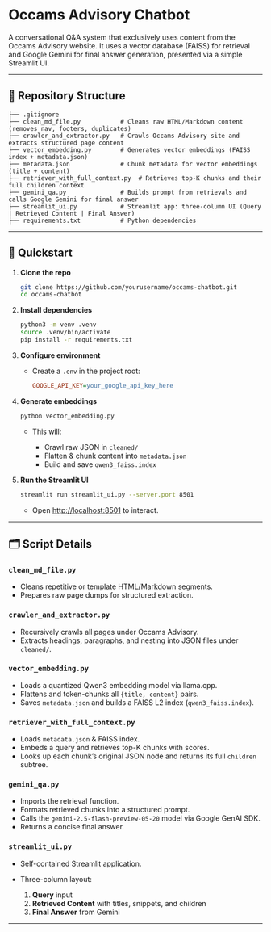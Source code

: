 # Occams Advisory Chatbot

A conversational Q\&A system that exclusively uses content from the Occams Advisory website.  It uses a vector database (FAISS) for retrieval and Google Gemini for final answer generation, presented via a simple Streamlit UI.

---

## 📁 Repository Structure

```
├── .gitignore
├── clean_md_file.py           # Cleans raw HTML/Markdown content (removes nav, footers, duplicates)
├── crawler_and_extractor.py   # Crawls Occams Advisory site and extracts structured page content
├── vector_embedding.py        # Generates vector embeddings (FAISS index + metadata.json)
├── metadata.json              # Chunk metadata for vector embeddings (title + content)
├── retriever_with_full_context.py  # Retrieves top-K chunks and their full children context
├── gemini_qa.py               # Builds prompt from retrievals and calls Google Gemini for final answer
├── streamlit_ui.py            # Streamlit app: three-column UI (Query | Retrieved Content | Final Answer)
├── requirements.txt           # Python dependencies
```

---

## 🚀 Quickstart

1. **Clone the repo**

   ```bash
   git clone https://github.com/yourusername/occams-chatbot.git
   cd occams-chatbot
   ```

2. **Install dependencies**

   ```bash
   python3 -m venv .venv
   source .venv/bin/activate
   pip install -r requirements.txt
   ```

3. **Configure environment**

   * Create a `.env` in the project root:

     ```ini
     GOOGLE_API_KEY=your_google_api_key_here
     ```

4. **Generate embeddings**

   ```bash
   python vector_embedding.py
   ```

   * This will:

     * Crawl raw JSON in `cleaned/`
     * Flatten & chunk content into `metadata.json`
     * Build and save `qwen3_faiss.index`

5. **Run the Streamlit UI**

   ```bash
   streamlit run streamlit_ui.py --server.port 8501
   ```

   * Open [http://localhost:8501](http://localhost:8501) to interact.

---

## 🗂 Script Details

### `clean_md_file.py`

* Cleans repetitive or template HTML/Markdown segments.
* Prepares raw page dumps for structured extraction.

### `crawler_and_extractor.py`

* Recursively crawls all pages under Occams Advisory.
* Extracts headings, paragraphs, and nesting into JSON files under `cleaned/`.

### `vector_embedding.py`

* Loads a quantized Qwen3 embedding model via llama.cpp.
* Flattens and token-chunks all `{title, content}` pairs.
* Saves `metadata.json` and builds a FAISS L2 index (`qwen3_faiss.index`).

### `retriever_with_full_context.py`

* Loads `metadata.json` & FAISS index.
* Embeds a query and retrieves top-K chunks with scores.
* Looks up each chunk’s original JSON node and returns its full `children` subtree.

### `gemini_qa.py`

* Imports the retrieval function.
* Formats retrieved chunks into a structured prompt.
* Calls the `gemini-2.5-flash-preview-05-20` model via Google GenAI SDK.
* Returns a concise final answer.

### `streamlit_ui.py`

* Self-contained Streamlit application.
* Three-column layout:

  1. **Query** input
  2. **Retrieved Content** with titles, snippets, and children
  3. **Final Answer** from Gemini

---



